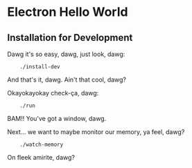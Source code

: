 # Electron Hello World

## Installation for Development

Dawg it's so easy, dawg, just look, dawg:

		./install-dev

And that's it, dawg.  Ain't that cool, dawg?


Okayokayokay check-ça, dawg:

		./run

BAM!!  You've got a window, dawg.


Next... we want to maybe monitor our memory, ya feel, dawg?

		./watch-memory

On fleek amirite, dawg?